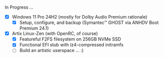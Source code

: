In Progress ...

- [x] Windows 11 Pro 24H2 (mostly for Dolby Audio Premium rationale)
  - [x] Setup, configure, and backup (Symantec™ GHOST via ANHDV Boot Premium 24.1)
- [x] Artix Linux-Zen (with OpenRC, of course)
  - [x] Featureful F2FS filesystem on 256GB NVMe SSD
  - [x] Functional EFI stub with lz4-compressed initramfs
  - [ ] Build an artistic userspace ... :)
